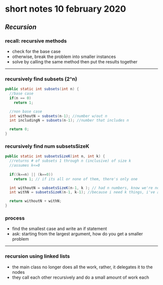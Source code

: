 # short notes 10 february 2020
## _Recursion_

### recall: recursive methods
- check for the base case
- otherwise, break the problem into smaller instances
- solve by calling the same method then put the results together

---

### recursively find subsets (2^n)
```java
public static int subsets(int n) {
  //base case
  if(n == 0)
    return 1;

  //non base case
  int withoutN = subsets(n-1); //number w/out n
  int includingN = subsets(n-1); //number that includes n

  return 0;
}
```

### recursively find num subsetsSizeK
```java
public static int subsetsSizeK(int n, int k) {
  //returns # of subsets 1 through n (inclusive) of size k
  //assumes k<=0
  
  if((k==n) || (k==0))
    return 1; // if its all or none of them, there's only one

  int withoutN = subsetsSizeK(n-1, k ); // had n numbers, know we're not picking one of them
  int withN = subsetsSizeK(n-1, k-1); //because i need k things, i've already choosen one of them

  return withoutN + withN;
}
```

### process
- find the smallest case and write an if statement
- ask: starting from the largest argument, how do you get a smaller problem

---

### recursion using linked lists
- the main class no longer does all the work, rather, it delegates it to the nodes
- they call each other recursively and do a small amount of work each
